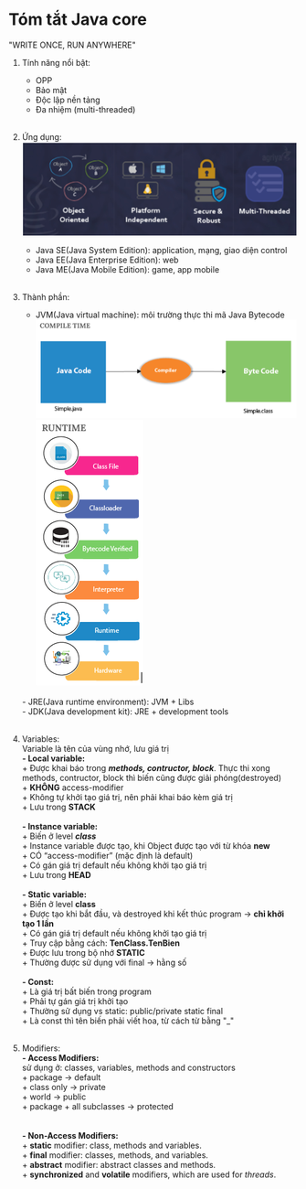 # Tóm tắt Java core
"WRITE ONCE, RUN ANYWHERE"

1. Tính năng nổi bật:<br>
	- OPP<br>
	- Bảo mật<br>
	- Độc lập nền tảng<br>
	- Đa nhiệm (multi-threaded)<br>
	<br>
2. Ứng dụng:<br>
		![Application](./images/Application.png)<br>
	- Java SE(Java System Edition): application, mạng, giao diện control<br>
	- Java EE(Java Enterprise Edition): web<br>
	- Java ME(Java Mobile Edition): game, app mobile
	<br><br>
3. Thành phần:<br>
	- JVM(Java virtual machine): môi trường thực thi mã Java Bytecode<br>
		![Compile](./images/JVM_compile.png)
		![Runtime](./images/JVM_runtime.png)<br>
	<br>
	- JRE(Java runtime environment): JVM + Libs<br>
	- JDK(Java development kit): JRE + development tools<br>
	<br>
4. Variables:<br>
	Variable là tên của vùng nhớ, lưu giá trị<br>
	<strong>- Local variable:</strong><br> 
		+ Được khai báo trong <b><i>methods, contructor, block</i></b>. Thực thi xong methods, contructor, block thì biến cũng được giải phóng(destroyed)<br>
		+ <b>KHÔNG</b> access-modifier<br>
		+ Không tự khởi tạo giá trị, nên phải khai báo kèm giá trị<br>
		+ Lưu trong <b>STACK</b>
	<br><br>
	<strong>- Instance variable:</strong><br> 
		+ Biến ở level <b><i>class</i></b><br>
		+ Instance variable được tạo, khi Object được tạo với từ khóa <b>new</b><br>
		+ CÓ “access-modifier” (mặc định là default)<br>
		+ Có gán giá trị default nếu không khởi tạo giá trị<br>
		+ Lưu trong <b>HEAD</b><br>
		<br>
	<strong>- Static variable:</strong><br>
		+ Biến ở level <b>class</b><br>
		+ Được tạo khi bắt đầu, và destroyed khi kết thúc program -> <b>chỉ khởi tạo 1 lần</b><br>
		+ Có gán giá trị default nếu không khởi tạo giá trị<br>
		+ Truy cập bằng cách: <b>TenClass.TenBien</b><br>
		+ Được lưu trong bộ nhớ <b>STATIC</b><br>
		+ Thường được sử dụng với final -> hằng số
		<br><br>
	<strong>- Const:</strong><br>
		+ Là giá trị bất biến trong program<br>
		+ Phải tự gán giá trị khởi tạo<br>
		+ Thường sử dụng vs static: public/private static final<br>
		+ Là const thì tên biến phải viết hoa, từ cách từ bằng "_"<br><br>

5. Modifiers:<br>
	<strong>- Access Modifiers:</strong><br>
		sử dụng ở: classes, variables, methods and constructors<br>
		+ package -> default<br>
		+ class only -> private<br>
		+ world -> public<br>
		+ package + all subclasses -> protected<br><br>
		<br>
	<strong>- Non-Access Modifiers:</strong><br>
		+ <b>static</b> modifier: class, methods and variables.<br>
		+ <b>final</b> modifier: classes, methods, and variables.<br>
		+ <b>abstract</b> modifier: abstract classes and methods.<br>
		+ <b>synchronized</b> and <b>volatile</b> modifiers, which are used for <i>threads</i>.<br>
	